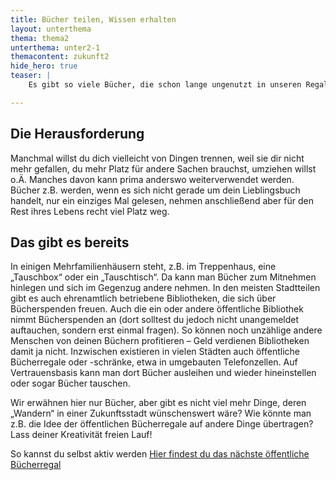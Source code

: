 ```yaml
---
title: Bücher teilen, Wissen erhalten
layout: unterthema
thema: thema2
unterthema: unter2-1
themacontent: zukunft2
hide_hero: true
teaser: |
    Es gibt so viele Bücher, die schon lange ungenutzt in unseren Regalen stehen. Wenn wir sie teilen, werden sie weiter genutzt.

---
```


## Die Herausforderung
Manchmal willst du dich vielleicht von Dingen trennen, weil sie dir nicht mehr gefallen, du mehr Platz für andere Sachen brauchst, umziehen willst o.Ä. Manches davon kann prima anderswo weiterverwendet werden. Bücher z.B. werden, wenn es sich nicht gerade um dein Lieblingsbuch handelt, nur ein einziges Mal gelesen, nehmen anschließend aber für den Rest ihres Lebens recht viel Platz weg.

## Das gibt es bereits
In einigen Mehrfamilienhäusern steht, z.B. im Treppenhaus, eine „Tauschbox“ oder ein „Tauschtisch“. Da kann man Bücher zum Mitnehmen hinlegen und sich im Gegenzug andere nehmen. In den meisten Stadtteilen gibt es auch ehrenamtlich betriebene Bibliotheken, die sich über Bücherspenden freuen. Auch die ein oder andere öffentliche Bibliothek nimmt Bücherspenden an (dort solltest du jedoch nicht unangemeldet auftauchen, sondern erst einmal fragen). So können noch unzählige andere Menschen von deinen Büchern profitieren – Geld verdienen Bibliotheken damit ja nicht.
Inzwischen existieren in vielen Städten auch öffentliche Bücherregale oder -schränke, etwa in umgebauten Telefonzellen. Auf Vertrauensbasis kann man dort Bücher ausleihen und wieder hineinstellen oder sogar Bücher tauschen.

Wir erwähnen hier nur Bücher, aber gibt es nicht viel mehr Dinge, deren „Wandern“ in einer Zukunftsstadt wünschenswert wäre? Wie könnte man z.B. die Idee der öffentlichen Bücherregale auf andere Dinge übertragen? Lass deiner Kreativität freien Lauf!

<p class="link-list">
    <span class="link-list-headline">So kannst du selbst aktiv werden</span>
        <a class="external-link" href="https://openbookcase.org/" target="_blank">Hier findest du das nächste öffentliche Bücherregal</a>
</p>